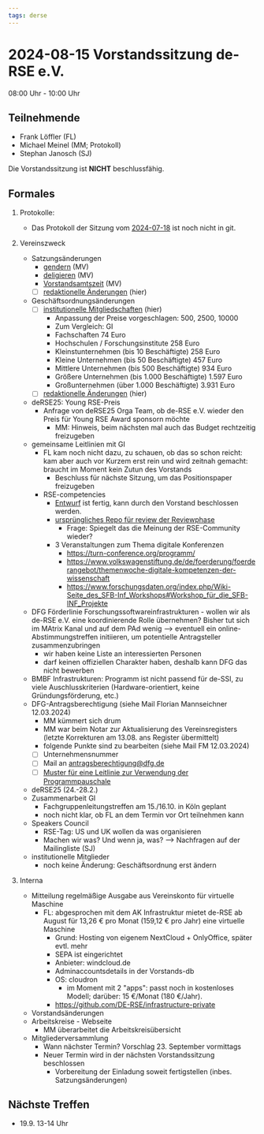 ```yaml
---
tags: derse
---
```

# 2024-08-15 Vorstandssitzung de-RSE e.V.

08:00 Uhr - 10:00 Uhr

## Teilnehmende

- Frank Löffler (FL)
- Michael Meinel (MM; Protokoll)
- Stephan Janosch (SJ)

Die Vorstandssitzung ist __NICHT__ beschlussfähig.

## Formales

1. Protokolle:
    - Das Protokoll der Sitzung vom [2024-07-18](https://github.com/DE-RSE/protokolle/blob/master/Vorstandssitzungen/2024/Protokoll-Vorstand-deRSE-2024-07-18.md) ist noch nicht in git.
  
2. Vereinszweck
    - Satzungsänderungen
	    - [gendern](https://github.com/DE-RSE/satzung/pull/45/files) (MV)
	    - [deligieren](https://github.com/DE-RSE/satzung/pull/54/files) (MV)
	    - [Vorstandsamtszeit](https://github.com/DE-RSE/satzung/pull/53/files) (MV)
	    - [ ] [redaktionelle Änderungen](https://github.com/DE-RSE/satzung/pull/55/files) (hier)
    - Geschäftsordnungsänderungen
        - [ ] [institutionelle Mitgliedschaften](https://github.com/DE-RSE/satzung/pull/49/files) (hier)
            - Anpassung der Preise vorgeschlagen: 500, 2500, 10000
            - Zum Vergleich: GI
            - Fachschaften	     74 Euro
            - Hochschulen / Forschungsinstitute	   258 Euro
            - Kleinstunternehmen (bis 10 Beschäftigte)	   258 Euro
            - Kleine Unternehmen (bis 50 Beschäftigte)	   457 Euro
            - Mittlere Unternehmen (bis 500 Beschäftigte)	   934 Euro
            - Größere Unternehmen (bis 1.000 Beschäftigte)	1.597 Euro
            - Großunternehmen (über 1.000 Beschäftigte)	3.931 Euro
        - [ ] [redaktionelle Änderungen](https://github.com/DE-RSE/satzung/pull/56/files) (hier)
    - deRSE25: Young RSE-Preis
        - Anfrage von deRSE25 Orga Team, ob de-RSE e.V. wieder den Preis für Young RSE Award sponsorn möchte
            - MM: Hinweis, beim nächsten mal auch das Budget rechtzeitig freizugeben
    - gemeinsame Leitlinien mit GI
        - FL kam noch nicht dazu, zu schauen, ob das so schon reicht: kam aber auch vor Kurzem erst rein und wird zeitnah gemacht: braucht im Moment kein Zutun des Vorstands
		    - Beschluss für nächste Sitzung, um das Positionspaper freizugeben
		- RSE-competencies
		    - [Entwurf](https://github.com/DE-RSE/positions/pull/15) ist fertig, kann durch den Vorstand beschlossen werden.
			- [ursprüngliches Repo für review der Reviewphase](https://github.com/the-teachingRSE-project/competencies/issues)
			    - Frage: Spiegelt das die Meinung der RSE-Community wieder?
            - 3 Veranstaltungen zum Thema digitale Konferenzen
                - https://turn-conference.org/programm/
                - https://www.volkswagenstiftung.de/de/foerderung/foerderangebot/themenwoche-digitale-kompetenzen-der-wissenschaft
                - https://www.forschungsdaten.org/index.php/Wiki-Seite_des_SFB-Inf_Workshops#Workshop_für_die_SFB-INF_Projekte
    - DFG Förderlinie Forschungssoftwareinfrastrukturen - wollen wir als de-RSE e.V. eine koordinierende Rolle übernehmen? Bisher tut sich im MAtrix Kanal und auf dem PAd wenig --> eventuell ein online-Abstimmungstreffen initiieren, um potentielle Antragsteller zusammenzubringen
        - wir haben keine Liste an interessierten Personen
        - darf keinen offiziellen Charakter haben, deshalb kann DFG das nicht bewerben
	- BMBF Infrastrukturen: Programm ist nicht passend für de-SSI, zu viele Auschlusskriterien (Hardware-orientiert, keine Gründungsförderung, etc.)
    - DFG-Antragsberechtigung (siehe Mail Florian Mannseichner 12.03.2024)
        - MM kümmert sich drum
        - MM war beim Notar zur Aktualisierung des Vereinsregisters (letzte Korrekturen am 13.08. ans Register übermittelt)
        - folgende Punkte sind zu bearbeiten (siehe Mail FM 12.03.2024)
        - [ ] Unternehmensnummer
        - [ ] Mail an antragsberechtigung@dfg.de
        - [ ] [Muster für eine Leitlinie zur Verwendung der Programmpauschale](https://www.dfg.de/resource/blob/175790/2db808e93eaec36f5265541bba522745/musterleitlinie-data.pdf)
    - deRSE25 (24.-28.2.)
    - Zusammenarbeit GI
        - Fachgruppenleitungstreffen am 15./16.10. in Köln geplant
        - noch nicht klar, ob FL an dem Termin vor Ort teilnehmen kann
    - Speakers Council
        - RSE-Tag: US und UK wollen da was organisieren
        - Machen wir was? Und wenn ja, was? --> Nachfragen auf der Mailingliste (SJ)
    - institutionelle Mitglieder
        - noch keine Änderung: Geschäftsordnung erst ändern
3. Interna
    - Mitteilung regelmäßige Ausgabe aus Vereinskonto für virtuelle Maschine
        - FL: abgesprochen mit dem AK Infrastruktur mietet de-RSE ab August für 13,26 € pro Monat (159,12 € pro Jahr) eine virtuelle Maschine
            - Grund: Hosting von eigenem NextCloud + OnlyOffice, später evtl. mehr
            - SEPA ist eingerichtet
            - Anbieter: windcloud.de
            - Adminaccountsdetails in der Vorstands-db
            - OS: cloudron
                - im Moment mit 2 "apps": passt noch in kostenloses Modell; darüber: 15 €/Monat (180 €/Jahr).
            - https://github.com/DE-RSE/infrastructure-private
    - Vorstandsänderungen
    - Arbeitskreise - Webseite
        - MM überarbeitet die Arbeitskreisübersicht
    - Mitgliederversammlung
        - Wann nächster Termin? Vorschlag 23. September vormittags
        - Neuer Termin wird in der nächsten Vorstandssitzung beschlossen
            - Vorbereitung der Einladung soweit fertigstellen (inbes. Satzungsänderungen)


## Nächste Treffen

- 19.9. 13-14 Uhr

